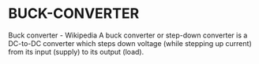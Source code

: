 # BUCK-CONVERTER
 Buck converter - Wikipedia A buck converter or step-down converter is a DC-to-DC converter which steps down voltage (while stepping up current) from its input (supply) to its output (load).
